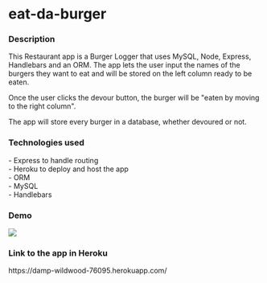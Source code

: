 # eat-da-burger

<h3>Description</h3>

This Restaurant app is a Burger Logger that uses MySQL, Node, Express, Handlebars and an ORM.
The app lets the user input the names of the burgers they want to eat and will be stored on the left column ready to be eaten.

Once the user clicks the devour button, the burger will be "eaten by moving to the right column".

The app will store every burger in a database, whether devoured or not.


<h3>Technologies used</h3>
- Express to handle routing <br>
- Heroku to deploy and host the app <br>
- ORM<br>
- MySQL <br>
- Handlebars

<h3>Demo</h3>

<img src=public/assets/style/images/gif.gif>

<h3>Link to the app in Heroku</h3>
https://damp-wildwood-76095.herokuapp.com/

